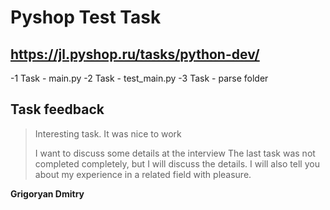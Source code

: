 # Pyshop Test Task
## https://jl.pyshop.ru/tasks/python-dev/


-1 Task - main.py
-2 Task - test_main.py 
-3 Task - parse folder

## Task feedback


> Interesting task. It was nice to work
>
> I want to discuss some details at the interview
>The last task was not completed completely, but I will discuss the details. I will also tell you about my experience in a related field with pleasure.


**Grigoryan Dmitry**

